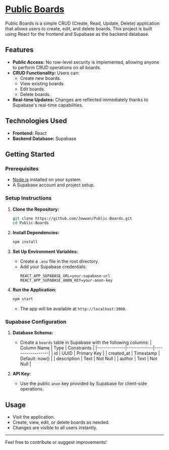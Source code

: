 # [Public Boards](https://publicboards.vercel.app/)

Public Boards is a simple CRUD (Create, Read, Update, Delete) application that allows users to create, edit, and delete boards. This project is built using React for the frontend and Supabase as the backend database.

## Features

- **Public Access:** No row-level security is implemented, allowing anyone to perform CRUD operations on all boards.
- **CRUD Functionality:** Users can:
  - Create new boards.
  - View existing boards.
  - Edit boards.
  - Delete boards.
- **Real-time Updates:** Changes are reflected immediately thanks to Supabase's real-time capabilities.

## Technologies Used

- **Frontend:** React
- **Backend Database:** Supabase

## Getting Started

### Prerequisites

- [Node.js](https://nodejs.org/) installed on your system.
- A Supabase account and project setup.

### Setup Instructions

1. **Clone the Repository:**

   ```bash
   git clone https://github.com/Jowwan/Public-Boards.git
   cd Public-Boards
   ```

2. **Install Dependencies:**

   ```bash
   npm install
   ```

3. **Set Up Environment Variables:**

   - Create a `.env` file in the root directory.
   - Add your Supabase credentials:
     ```env
     REACT_APP_SUPABASE_URL=your-supabase-url
     REACT_APP_SUPABASE_ANON_KEY=your-anon-key
     ```

4. **Run the Application:**
   ```bash
   npm start
   ```
   - The app will be available at `http://localhost:3000`.

### Supabase Configuration

1. **Database Schema:**

   - Create a `boards` table in Supabase with the following columns:
     | Column Name | Type | Constraints |
     |--------------|-------------|------------------|
     | id | UUID | Primary Key |
     | created_at | Timestamp | Default: now() |
     | description | Text | Not Null |
     | author | Text | Not Null |

2. **API Key:**
   - Use the public `anon` key provided by Supabase for client-side operations.

## Usage

- Visit the application.
- Create, view, edit, or delete boards as needed.
- Changes are visible to all users instantly.

---

Feel free to contribute or suggest improvements!
